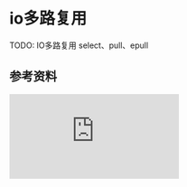 # io多路复用

TODO: IO多路复用 select、pull、epull



## 参考资料


![IO多路复用的理解/演变过程](https://www.cnblogs.com/LoveShare/p/16879292.html)
